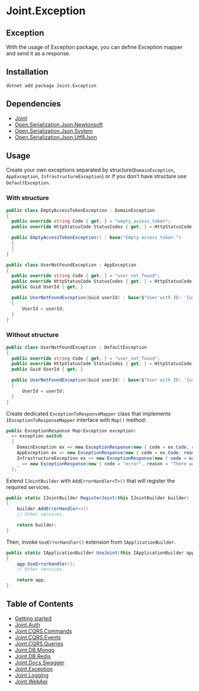 # Joint.Exception

## Exception
With the usage of Exception package, you can define Exception mapper and send it as a response.

## Installation
```
dotnet add package Joint.Exception
```

## Dependencies
- [Joint](https://www.nuget.org/packages/Joint/)
- [Open.Serialization.Json.Newtonsoft](https://www.nuget.org/packages/Open.Serialization.Json.Newtonsoft/)
- [Open.Serialization.Json.System](https://www.nuget.org/packages/Open.Serialization.Json.System/)
- [Open.Serialization.Json.Utf8Json](https://www.nuget.org/packages/Open.Serialization.Json.Utf8Json/)

## Usage
Create your own exceptions separated by structure(```DomainException```, ```AppException```, ```InfrastructureException```) or if you don't have structure use ```DefaultException```.

### With structure
```c#
public class EmptyAccessTokenException : DomainException
{
  public override string Code { get; } = "empty_access_token";
  public override HttpStatusCode StatusCodes { get; } = HttpStatusCode.BadRequest;

  public EmptyAccessTokenException() : base("Empty access token.")
  {
  }
}
```

```c#
public class UserNotFoundException : AppException
{
  public override string Code { get; } = "user_not_found";
  public override HttpStatusCode StatusCodes { get; } = HttpStatusCode.NotFound;
  public Guid UserId { get; }

  public UserNotFoundException(Guid userId) : base($"User with ID: '{userId}' was not found.")
  {
      UserId = userId;
  }
}
```

### Without structure
```c#
public class UserNotFoundException : DefaultException
{
  public override string Code { get; } = "user_not_found";
  public override HttpStatusCode StatusCodes { get; } = HttpStatusCode.NotFound;
  public Guid UserId { get; }

  public UserNotFoundException(Guid userId) : base($"User with ID: '{userId}' was not found.")
  {
      UserId = userId;
  }
}
```

Create dedicated ```ExceptionToResponseMapper``` class that implements ```IExceptionToResponseMapper``` interface with ```Map()``` method:

```c#
public ExceptionResponse Map(Exception exception)
  => exception switch
  {
    DomainException ex => new ExceptionResponse(new { code = ex.Code, reason = ex.Message }, ex.StatusCodes),
    AppException ex => new ExceptionResponse(new { code = ex.Code, reason = ex.Message }, ex.StatusCodes),
    InfrastructureException ex => new ExceptionResponse(new { code = ex.Code, reason = ex.Message }, ex.StatusCodes),
    _ => new ExceptionResponse(new { code = "error", reason = "There was an error." }, HttpStatusCode.BadRequest)
  };
```

Extend ```IJointBuilder``` with ```AddErrorHandler<T>()``` that will register the required services.

```c#
public static IJointBuilder RegisterJoint(this IJointBuilder builder)
{
    builder.AddErrorHandler<>()
    // Other services.

    return builder;
}
```

Then, invoke ```UseErrorHandler()``` extension from ```IApplicationBuilder```.

```c#
public static IApplicationBuilder UseJoint(this IApplicationBuilder app)
{
    app.UseErrorHandler();
    // Other services.

    return app;
}
```

## Table of Contents
- [Getting started](/src/Joint)
- [Joint.Auth](/src/Joint.Auth)
- [Joint.CQRS.Commands](/src/Joint.CQRS.Commands)
- [Joint.CQRS.Events](/src/Joint.CQRS.Events)
- [Joint.CQRS.Queries](/src/Joint.CQRS.Queries)
- [Joint.DB.Mongo](/src/Joint.DB.Mongo)
- [Joint.DB.Redis](/src/Joint.DB.Redis)
- [Joint.Docs.Swagger](/src/Joint.Docs.Swagger)
- [Joint.Exception](#exception)
- [Joint.Logging](/src/Joint.Logging)
- [Joint.WebApi](/src/Joint.WebApi)
